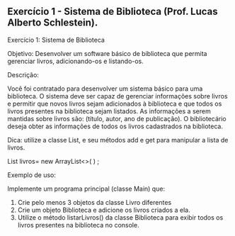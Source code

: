 ## Exercício 1 - Sistema de Biblioteca (Prof. Lucas Alberto Schlestein).

Exercício 1: Sistema de Biblioteca

Objetivo: Desenvolver um software básico de biblioteca que permita gerenciar livros,
adicionando-os e listando-os.

Descrição:

Você foi contratado para desenvolver um sistema básico para uma biblioteca. O sistema deve ser
capaz de gerenciar informações sobre livros e permitir que novos livros sejam adicionados à
biblioteca e que todos os livros presentes na biblioteca sejam listados. As informações a serem
mantidas sobre livros são: (título, autor, ano de publicação). O bibliotecário deseja obter as informações de todos os livros cadastrados na biblioteca.


Dica: utilize a classe List, e seu métodos add e get para manipular a lista de livros.

List<Livro> livros= new ArrayList<>( ) ;

Exemplo de uso:

Implemente um programa principal (classe Main) que:

1. Crie pelo menos 3 objetos da classe Livro diferentes
2. Crie um objeto Biblioteca e adicione os livros criados a ela.
3. Utilize o método listarLivros() da classe Biblioteca para exibir todos os livros presentes na
biblioteca no console.
